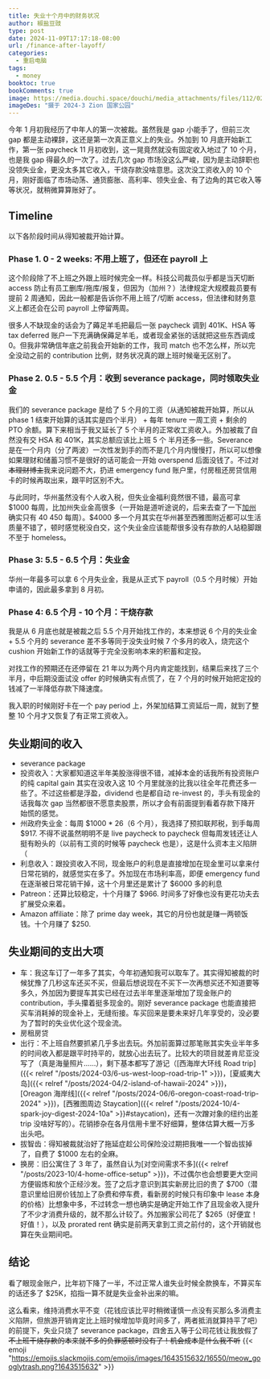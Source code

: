 ```yaml
---
title: 失业十个月中的财务状况
author: 椒盐豆豉
type: post
date: 2024-11-09T17:17:18-08:00
url: /finance-after-layoff/
categories:
  - 重启电脑
tags:
  - money
booktoc: true
bookComments: true
image: https://media.douchi.space/douchi/media_attachments/files/112/028/983/570/432/820/original/66e06403513da312.png
imageDes: "摄于 2024-3 Zion 国家公园"
---
```


今年 1 月初我经历了中年人的第一次被裁。虽然我是 gap 小能手了，但前三次 gap 都是主动裸辞，这还是第一次真正意义上的失业。外加到 10 月底开始新工作，第一张 paycheck 11 月初收到，这一晃竟然就没有固定收入地过了 10 个月，也是我 gap 得最久的一次了。过去几次 gap 市场没这么严峻，因为是主动辞职也没领失业金，更没太多其它收入，干烧存款没啥意思。这次没工资收入的 10 个月，刚好面临了市场动荡、通货膨胀、高利率、领失业金、有了边角的其它收入等等状况，就稍微算算账好了。
<!--more-->

## Timeline
以下各阶段时间从得知被裁开始计算。
### Phase 1. 0 - 2 weeks: 不用上班了，但还在 payroll 上
这个阶段除了不上班之外跟上班时候完全一样。科技公司裁员似乎都是当天切断 access 防止有员工删库/拖库/报复，但因为（加州？）法律规定大规模裁员要有提前 2 周通知，因此一般都是告诉你不用上班了/切断 access，但法律和财务意义上都还会在公司 payroll 上停留两周。

很多人不缺现金的话会为了薅足羊毛把最后一张 paycheck 调到 401K、HSA 等 tax deferred 账户一下充满确保薅足羊毛，或者现金紧张的话就把这些东西调成 0。但我非常确信年底之前我会开始新的工作，我司 match 也不怎么样，所以完全没动之前的 contribution 比例，财务状况真的跟上班时候毫无区别了。

### Phase 2. 0.5 - 5.5 个月：收到 severance package，同时领取失业金
我们的 severance package 是给了 5 个月的工资（从通知被裁开始算，所以从 phase 1 结束开始算的话其实是四个半月） + 每年 tenure 一周工资 + 剩余的 PTO 余额。算下来相当于我又延长了 5 个半月的正常收工资收入。外加被裁了自然没有交 HSA 和 401K，其实总额应该比上班 5 个 半月还多一些。Severance 是在一个月内（分了两波）一次性发到手的而不是几个月内慢慢打，所以可以想像如果理财和储蓄习惯不是很好的话可能会一开始 overspend 后面没钱了。不过对~~本理财博主~~我来说问题不大，扔进 emergency fund 账户里，付房租还房贷信用卡的时候再取出来，跟平时区别不大。

与此同时，华州虽然没有个人收入税，但失业金福利竟然很不错，最高可拿 $1000 每周，比加州失业金高很多（一开始是道听途说的，后来去查了一下[加州](https://edd.ca.gov/en/unemployment/UI-Calculator/#:~:text=The%20unemployment%20benefit%20calculator%20will,determine%20your%20weekly%20benefit%20amount)确实只有 $40~$450 每周）。$4000 多一个月其实在华州甚至西雅图附近都可以生活质量不错了，顿时感觉税没白交，这个失业金应该能帮很多没有存款的人站稳脚跟不至于 homeless。

### Phase 3: 5.5 - 6.5 个月：失业金
华州一年最多可以拿 6 个月失业金，我是从正式下 payroll（0.5 个月时候）开始申请的，因此最多拿到 8 月初。

### Phase 4: 6.5 个月 - 10 个月：干烧存款
我是从 6 月底也就是被裁之后 5.5 个月开始找工作的，本来想说 6 个月的失业金 + 5.5 个月的 severance 差不多等同于没失业时候 7 个多月的收入，烧完这个 cushion 开始新工作的话就等于完全没影响本来的积蓄和定投。

对找工作的预期还在还停留在 21 年以为两个月内肯定能找到，结果后来找了三个半月，中后期没面试没 offer 的时候确实有点慌了，在 7 个月的时候开始把定投的钱减了一半降低存款下降速度。

我入职的时候刚好卡在一个 pay period 上，外架加结算工资延后一周，就到了整整 10 个月才又恢复了有正常工资收入。

## 失业期间的收入
- severance package
- 投资收入：大家都知道这半年美股涨得很不错，减掉本金的话我所有投资账户的纯 capital gain 其实在没收入这 10 个月里就涨的比我以往全年花费还多一些了。不过这些都是浮盈，dividend 也是都自动 re-invest 的，手头有现金的话我每次 gap 当然都很不愿意卖股票，所以才会有前面提到看着存款下降开始慌的感觉。
- 州政府失业金：每周 $1000 * 26（6 个月），我选择了预扣联邦税，到手每周 $917. 不得不说虽然明明不是 live paycheck to paycheck 但每周发钱还让人挺有盼头的（以前有工资的时候等 paycheck 也是），这是什么资本主义陷阱（
- 利息收入：跟投资收入不同，现金账户的利息是直接增加在现金里可以拿来付日常花销的，就感觉实在多了。外加现在市场利率高，即便 emergency fund 在逐渐被日常花销干掉，这十个月里还是累计了 $6000 多的利息
- Patreon：还算比较稳定，十个月赚了 $966. 时间多了好像也没有更花功夫去扩展受众来着。
- Amazon affiliate：除了 prime day week，其它的月份也就是赚一两顿饭钱。十个月赚了 $250.

## 失业期间的支出大项
- 车：我这车订了一年多了其实，今年初通知我可以取车了。其实得知被裁的时候犹豫了几秒这车还买不买，但最后想说现在不买下一次再想买还不知道要等多久，外加因为要提车其实已经在过去半年里逐渐增加了现金账户的 contribution，手头攥着挺多现金的。刚好 severance package 也能直接把买车消耗掉的现金补上，无缝衔接。车买回来是要未来好几年享受的，没必要为了暂时的失业优化这个现金流。
- 房租房贷
- 出行：不上班自然要抓紧几乎多出去玩。外加前面算过那笔账其实失业半年多的时间收入都是跟平时持平的，就放心出去玩了。比较大的项目就差肯尼亚没写了（真是海量照片……），剩下基本都写了游记（[西海岸大环线 Road trip]({{< relref "/posts/2024-03/6-us-west-loop-road-trip-1" >}})，[夏威夷大岛]({{< relref "/posts/2024-04/2-island-of-hawaii-2024" >}})，[Oreagon 海岸线]({{< relref "/posts/2024-06/6-oregon-coast-road-trip-2024" >}})，[西雅图周边 Staycation]({{< relref "/posts/2024-10/4-spark-joy-digest-2024-10a" >}}#staycation)，还有一次蹭对象的纽约出差 trip 没啥好写的）。花销掺杂在各月信用卡里不好细算，整体估算大概一万多出头吧。
- 拔智齿：得知被裁就治好了拖延症趁公司保险没过期把我唯一一个智齿拔掉了，自费了 $1000 左右的全麻。
- 换房：旧公寓住了 3 年了，虽然自认为[对空间需求不多]({{< relref "/posts/2023-10/4-home-office-setup" >}})，不过偶尔也会想要更大空间方便锻炼和放个正经沙发。签了之后才意识到其实新房比旧的贵了 $700（潜意识里给旧房价钱加上了杂费和停车费，看新房的时候只有印象中 lease 本身的价格）比想象中多，不过转念一想也确实是确定开始工作了且现金收入提升了不少才消费升级的，就不那么计较了。外加搬家公司花了 $265（好便宜！好值！），以及 prorated rent 确实是前两天拿到工资之前付的，这个开销就也算在失业期间吧。

## 结论
看了眼现金账户，比年初下降了一半，不过正常人谁失业时候全款换车，不算买车的话还多了 $25K，掐指一算不就是失业金补出来的嘛。

这么看来，维持消费水平不变（花钱应该比平时稍微谨慎一点没有买那么多消费主义陷阱，但旅游开销肯定比上班时候增加毕竟时间多了，两者抵消就算持平了吧）的前提下，失业只烧了 severance package，四舍五入等于公司花钱让我放假了~~不上班干烧存款的本来就不多的负罪感顿时没有了！机会成本是什么我不听~~ {{< emoji "https://emojis.slackmojis.com/emojis/images/1643515632/16550/meow_googlytrash.png?1643515632" >}}